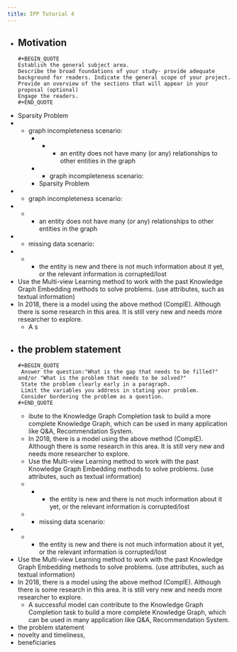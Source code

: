 ```yaml
---
title: IPP Tutorial 4
---
```


- Motivation
	-
	  #+BEGIN_QUOTE
	  Establish the general subject area.
	  Describe the broad foundations of your study- provide adequate background for readers. Indicate the general scope of your project.
	  Provide an overview of the sections that will appear in your proposal (optional)
	  Engage the readers.
	  #+END_QUOTE
- Sparsity Problem
- - graph incompleteness scenario:
	- - - an entity does not have many (or any) relationships to other entities in the graph
	- - graph incompleteness scenario:
	- Sparsity Problem
- - graph incompleteness scenario:
- - - an entity does not have many (or any) relationships to other entities in the graph
- - missing data scenario:
- - - the entity is new and there is not much information about it yet, or the relevant information is corrupted/lost
- Use the Multi-view Learning method to work with the past Knowledge Graph Embedding methods to solve problems. (use attributes, such as textual information)
- In 2018, there is a model using the above method (ComplE). Although there is some research in this area. It is still very new and needs more researcher to explore.
	- A s
- the problem statement
	-
	  #+BEGIN_QUOTE
	   Answer the question:"What is the gap that needs to be filled?" and/or "What is the problem that needs to be solved?"
	   State the problem clearly early in a paragraph.
	   Limit the variables you address in stating your problem.
	   Consider bordering the problem as a question.
	  #+END_QUOTE
	-
	  ibute to the Knowledge Graph Completion task to build a more complete Knowledge Graph, which can be used in many application like Q&A, Recommendation System.
	- In 2018, there is a model using the above method (ComplE). Although there is some research in this area. It is still very new and needs more researcher to explore.
	- Use the Multi-view Learning method to work with the past Knowledge Graph Embedding methods to solve problems. (use attributes, such as textual information)
	- - - the entity is new and there is not much information about it yet, or the relevant information is corrupted/lost
	- - missing data scenario:
- - - the entity is new and there is not much information about it yet, or the relevant information is corrupted/lost
- Use the Multi-view Learning method to work with the past Knowledge Graph Embedding methods to solve problems. (use attributes, such as textual information)
- In 2018, there is a model using the above method (ComplE). Although there is some research in this area. It is still very new and needs more researcher to explore.
	- A successful model can contribute to the Knowledge Graph Completion task to build a more complete Knowledge Graph, which can be used in many application like Q&A, Recommendation System.
- the problem statement
- novelty and timeliness,
- beneficiaries